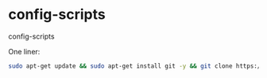 # config-scripts
config-scripts


One liner:

```bash
sudo apt-get update && sudo apt-get install git -y && git clone https://github.com/John15321/config-scripts.git && cd ./config-scripts && python3 ./install.py --UI no || python ./install.py --UI no
```
